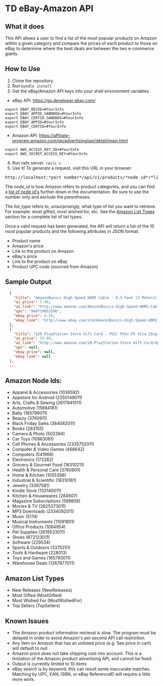 # TD eBay-Amazon API

## What it does

This API allows a user to find a list of the most popular products on Amazon
within a given category and compare the prices of each product to those on eBay
to determine where the best deals are between the two e-commerce giants.

## How to Use

1. Clone the repository
2. Run `bundle install`
3. Get the eBay/Amazon API keys into your shell environment variables
  * eBay API: https://go.developer.ebay.com/
  ```shell
  export EBAY_DEVID=#YourInfo
  export EBAY_APPID_SANDBOX=#YourInfo
  export EBAY_CERTID_SANDBOX=#YourInfo
  export EBAY_APPID=#YourInfo
  export EBAY_CERTID=#YourInfo
  ```
  * Amazon API: https://affiliate-program.amazon.com/gp/advertising/api/detail/main.html
  ```shell
  export AWS_ACCESS_KEY_ID=#YourInfo
  export AWS_SECRET_ACCESS_KEY=#YourInfo
  ```
4. Run rails server. `rails s`
5. Use it! To generate a request, visit this URL in your browser:
<pre>http://localhost:*port_number*/api/v1/products/*node_id*/*list_type*</pre>

The *node_id* is how Amazon refers to product categories, and you can find a [list of node id's](#amazon-node-ids) further down in the documentation. Be sure to use the number only and exclude the parentheses.

The *list_type* refers to, unsurprisingly, what type of list you want to retrieve.
For example: most gifted, most wished for, etc. See the [Amazon List Types](#amazon-list-types) section for a complete list of list types.

Once a valid request has been generated, the API will return a list of the 10 most popular products and the following attributes in JSON format.

 * Product name
 * Amazon's price
 * Link to the product on Amazon
 * eBay's price
 * Link to the product on eBay
 * Product UPC code (sourced from Amazon)

## Sample Output
```json
  {
    "title": "AmazonBasics High-Speed HDMI Cable - 6.5 Feet (2 Meters) Supports Ethernet, 3D, 4K and Audio Return",
    "az_price": 5.49,
    "az_link": "http://www.amazon.com/AmazonBasics-High-Speed-HDMI-Cable-Supports/dp/B003L1ZYYM%3Fpsc%3D1%26SubscriptionId%3DAKIAJ64U7F3OSBNH7ERQ%26tag%3Ddollarsinyour-20%26linkCode%3Dxm2%26camp%3D2025%26creative%3D165953%26creativeASIN%3DB003L1ZYYM",
    "upc": "848719052596",
    "ebay_price": 6.59,
    "ebay_link": "http://www.ebay.com/itm/AmazonBasics-High-Speed-HDMI-Cable-6-5-Feet-2-0-Meters-Supports-Ethernet-3D-/301291840812"
  },
  {
    "title": "$20 PlayStation Store Gift Card - PS3/ PS4/ PS Vita [Digital Code]",
    "az_price": 19.99,
    "az_link": "http://www.amazon.com/20-PlayStation-Store-Gift-Card/dp/B004RMK4BC%3Fpsc%3D1%26SubscriptionId%3DAKIAJ64U7F3OSBNH7ERQ%26tag%3Ddollarsinyour-20%26linkCode%3Dxm2%26camp%3D2025%26creative%3D165953%26creativeASIN%3DB004RMK4BC",
    "upc": null,
    "ebay_price": null,
    "ebay_link": null
  },
  ...
```

## Amazon Node Ids:
* Apparel & Accessories (1036592)
* Appstore for Android (2350149011)
* Arts, Crafts & Sewing (2617941011)
* Automotive (15684181)
* Baby (165796011)
* Beauty (3760911)
* Black Friday Sales (384082011)
* Books (283155)
* Camera & Photo (502394)
* Car Toys (10963061)
* Cell Phones & Accessories (2335752011)
* Computer & Video Games (468642)
* Computers (541966)
* Electronics (172282)
* Grocery & Gourmet Food (16310211)
* Health & Personal Care (3760901)
* Home & Kitchen (1055398)
* Industrial & Scientific (16310161)
* Jewelry (3367581)
* Kindle Store (133140011)
* Kitchen & Housewares (284507)
* Magazine Subscriptions (599858)
* Movies & TV (2625373011)
* MP3 Downloads (2334092011)
* Music (5174)
* Musical Instruments (11091801)
* Office Products (1064954)
* Pet Supplies (2619533011)
* Shoes (672123011)
* Software (229534)
* Sports & Outdoors (3375251)
* Tools & Hardware (228013)
* Toys and Games (165793011)
* Warehouse Deals (1267877011)

## Amazon List Types
* New Releases    (NewReleases)
* Most Gifted     (MostGifted)
* Most Wished For (MostWishedFor)
* Top Sellers     (TopSellers)

## Known Issues
* The Amazon product information retrieval is slow. The program must be delayed in order to avoid Amazon's per second API call restriction.
* Any item on Amazon that has an unlisted price (e.g. See price in cart) will default to null
* Amazon price does not take shipping cost into account. This is a limitation of the Amazon product advertising API, and cannot be fixed.
* Output is currently limited to 10 items
* eBay search is by keyword; this can result some inaccurate matches. Matching by UPC, EAN, ISBN, or eBay ReferenceID will require a little more work.
